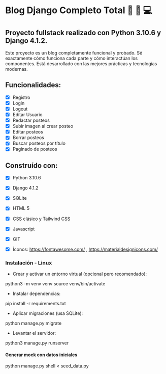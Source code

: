 # Blog Django Completo Total 📲 📝 💻

## Proyecto fullstack realizado con Python 3.10.6 y Django 4.1.2.

Este proyecto es un blog completamente funcional y probado. Sé exactamente cómo funciona cada parte y cómo interactúan los componentes. Está desarrollado con las mejores prácticas y tecnologías modernas.

## Funcionalidades:

- [x] Registro  
- [x] Login  
- [x] Logout  
- [x] Editar Usuario  
- [x] Redactar posteos  
- [x] Subir imagen al crear posteo  
- [x] Editar posteos  
- [x] Borrar posteos  
- [x] Buscar posteos por título  
- [x] Paginado de posteos  

## Construído con:  
- [x] Python 3.10.6  
- [x] Django 4.1.2  
- [x] SQLite  
- [x] HTML 5  
- [x] CSS clásico y Tailwind CSS  
- [x] Javascript  
- [x] GIT  
- [x] Íconos: https://fontawesome.com/ , https://materialdesignicons.com/


### Instalación - Linux

- Crear y activar un entorno virtual (opcional pero recomendado):

python3 -m venv venv
source venv/bin/activate

- Instalar dependencias:

pip install -r requirements.txt

- Aplicar migraciones (usa SQLite):

python manage.py migrate

- Levantar el servidor:

python3 manage.py runserver

#### Generar mock con datos iniciales

python manage.py shell < seed_data.py
